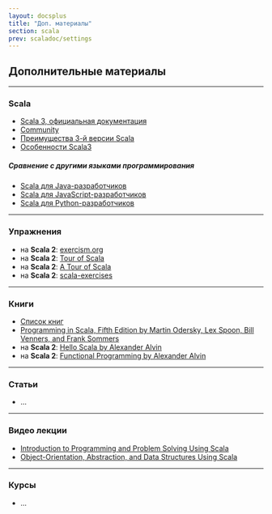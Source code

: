 ```yaml
---
layout: docsplus
title: "Доп. материалы"
section: scala
prev: scaladoc/settings
---
```


## Дополнительные материалы

--- 

### Scala
- [Scala 3, официальная документация](https://docs.scala-lang.org/scala3/book/introduction.html)
- [Community](https://scala-lang.org/community/)
- [Преимущества 3-й версии Scala](https://docs.scala-lang.org/scala3/book/why-scala-3.html)
- [Особенности Scala3](https://docs.scala-lang.org/scala3/book/scala-features.html)

##### Сравнение с другими языками программирования
- [Scala для Java-разработчиков](https://docs.scala-lang.org/scala3/book/scala-for-java-devs.html)
- [Scala для JavaScript-разработчиков](https://docs.scala-lang.org/scala3/book/scala-for-javascript-devs.html)
- [Scala для Python-разработчиков](https://docs.scala-lang.org/scala3/book/scala-for-python-devs.html)

---

### Упражнения
- на **Scala 2**: [exercism.org](https://exercism.org/tracks/scala)
- на **Scala 2**: [Tour of Scala](https://tourofscala.com/)
- на **Scala 2**: [A Tour of Scala](http://scalatutorials.com/tour/)
- на **Scala 2**: [scala-exercises](https://www.scala-exercises.org/)

--- 

### Книги
- [Список книг](https://docs.scala-lang.org/books.html)
- [Programming in Scala, Fifth Edition by Martin Odersky, Lex Spoon, Bill Venners, and Frank Sommers](https://www.artima.com/shop/programming_in_scala_5ed)
- на **Scala 2**: [Hello Scala by Alexander Alvin](https://alvinalexander.com/photos/hello-scala-free-pdf-preview/)
- на **Scala 2**: [Functional Programming by Alexander Alvin](https://alvinalexander.com/photos/functional-programming-simplied-free-pdf-preview/)

---

### Статьи
- ...

---

### Видео лекции
- [Introduction to Programming and Problem Solving Using Scala](https://www.youtube.com/playlist?list=PLLMXbkbDbVt9MIJ9DV4ps-_trOzWtphYO)
- [Object-Orientation, Abstraction, and Data Structures Using Scala](https://www.youtube.com/playlist?list=PLLMXbkbDbVt8JLumqKj-3BlHmEXPIfR42)

---

### Курсы
- ...
